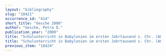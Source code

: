```yaml
---
layout: "bibliography"
slug: "18421"
occurrence_id: "414"
short_title: "Gesche 2000"
author: "Gesche, Petra D."
publication_year: "2000"
title: "Schulunterricht in Babylonien im ersten Jahrtausend v. Chr. (AOAT 275)"
title: "Schulunterricht in Babylonien im ersten Jahrtausend v. Chr. (AOAT 275)"
previous_item: "18424"
---
```

